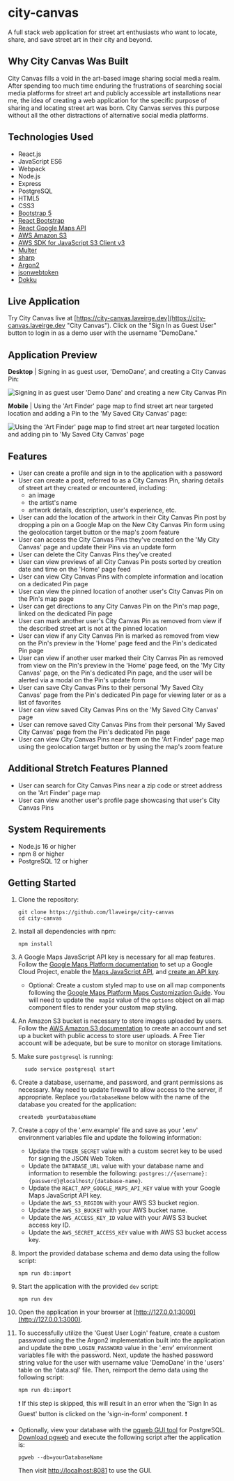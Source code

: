 # city-canvas

A full stack web application for street art enthusiasts who want to locate, share, and save street art in their city and beyond.

## Why City Canvas Was Built

City Canvas fills a void in the art-based image sharing social media realm. After spending too much time enduring the frustrations of searching social media platforms for street art and publicly accessible art installations near me, the idea of creating a web application for the specific purpose of sharing and locating street art was born. City Canvas serves this purpose without all the other distractions of alternative social media platforms.

## Technologies Used

- React.js
- JavaScript ES6
- Webpack
- Node.js
- Express
- PostgreSQL
- HTML5
- CSS3
- [Bootstrap 5](https://getbootstrap.com/docs/5.1/getting-started/introduction/ "Bootstrap Documentation")
- [React Bootstrap](https://react-bootstrap.github.io/getting-started/introduction/ "React Bootstrap Documentation")
- [React Google Maps API](https://react-google-maps-api-docs.netlify.app/ "React Google Maps API Documentation")
- [AWS Amazon S3](https://docs.aws.amazon.com/AmazonS3/latest/userguide/GetStartedWithS3.html "Getting started with Amazon S3 documentation")
- [AWS SDK for JavaScript S3 Client v3](https://docs.aws.amazon.com/AWSJavaScriptSDK/v3/latest/clients/client-s3/index.html "AWS SDK for JavaScript S3 Client Documentation")
- [Multer](https://github.com/expressjs/multer#readme "Multer Documentation")
- [sharp](https://sharp.pixelplumbing.com/ "sharp Documentation")
- [Argon2](https://github.com/ranisalt/node-argon2#readme "Argon2 Documentation")
- [jsonwebtoken](https://github.com/auth0/node-jsonwebtoken#readme "jsonwebtoken Documentation")
- [Dokku](https://dokku.com/docs/getting-started/installation/ "Dokku Documentation")

## Live Application

Try City Canvas live at [https://city-canvas.laveirge.dev](https://city-canvas.laveirge.dev "City Canvas"). Click on the "Sign In as Guest User" button to login in as a demo user with the username "DemoDane."

## Application Preview

**Desktop** | Signing in as guest user, 'DemoDane', and creating a City Canvas Pin:

![Signing in as guest user 'Demo Dane' and creating a new City Canvas Pin](server\public\city-canvas-images\assets\readme-1.gif)


**Mobile** | Using the 'Art Finder' page map to find street art near targeted location and adding a Pin to the 'My Saved City Canvas' page:

![Using the 'Art Finder' page map to find street art near targeted location and adding pin to 'My Saved City Canvas' page](server\public\city-canvas-images\assets\readme-2.gif)

## Features

- User can create a profile and sign in to the application with a password
- User can create a post, referred to as a City Canvas Pin, sharing details of street art they created or encountered, including:
  - an image
  - the artist's name
  - artwork details, description, user's experience, etc.
- User can add the location of the artwork in their City Canvas Pin post by dropping a pin on a Google Map on the New City Canvas Pin form using the geolocation target button or the map's zoom feature
- User can access the City Canvas Pins they've created on the 'My City Canvas' page and update their Pins via an update form
- User can delete the City Canvas Pins they've created
- User can view previews of all City Canvas Pin posts sorted by creation date and time on the 'Home' page feed
- User can view City Canvas Pins with complete information and location on a dedicated Pin page
- User can view the pinned location of another user's City Canvas Pin on the Pin's map page
- User can get directions to any City Canvas Pin on the Pin's map page, linked on the dedicated Pin page
- User can mark another user's City Canvas Pin as removed from view if the described street art is not at the pinned location
- User can view if any City Canvas Pin is marked as removed from view on the Pin's preview in the 'Home' page feed and the Pin's dedicated Pin page
- User can view if another user marked their City Canvas Pin as removed from view on the Pin's preview in the 'Home' page feed, on the 'My City Canvas' page, on the Pin's dedicated Pin page, and the user will be alerted via a modal on the Pin's update form
- User can save City Canvas Pins to their personal 'My Saved City Canvas' page from the Pin's dedicated Pin page for viewing later or as a list of favorites
- User can view saved City Canvas Pins on the 'My Saved City Canvas' page
- User can remove saved City Canvas Pins from their personal 'My Saved City Canvas' page from the Pin's dedicated Pin page
- User can view City Canvas Pins near them on the 'Art Finder' page map using the geolocation target button or by using the map's zoom feature

## Additional Stretch Features Planned

- User can search for City Canvas Pins near a zip code or street address on the 'Art Finder' page map
- User can view another user's profile page showcasing that user's City Canvas Pins

## System Requirements

- Node.js 16 or higher
- npm 8 or higher
- PostgreSQL 12 or higher

## Getting Started

1. Clone the repository:

    ```shell
    git clone https://github.com/llaveirge/city-canvas
    cd city-canvas
    ```
2. Install all dependencies with npm:

    ```shell
    npm install
    ```

3. A Google Maps JavaScript API key is necessary for all map features. Follow the [Google Maps Platform documentation](https://developers.google.com/maps/documentation/javascript/cloud-setup 'Google Maps Platform documentation') to set up a Google Cloud Project, enable the [Maps JavaScript API](https://developers.google.com/maps/documentation/javascript "Maps JavaScript API documentation"), and [create an API key](https://developers.google.com/maps/documentation/javascript/get-api-key "Maps JavaScript API: Using API Keys documentation").
   - Optional: Create a custom styled map to use on all map components following the [Google Maps Platform Maps Customization Guide](https://developers.google.com/maps/documentation/cloud-customization/overview#creating_map_styles "Maps Customization Guide for Cloud-based maps styling"). You will need to update the ` mapId` value of the `options` object on all map component files to render your custom map styling.

4. An Amazon S3 bucket is necessary to store images uploaded by users. Follow the [AWS Amazon S3 documentation](https://aws.amazon.com/s3/?nc2=h_ql_prod_fs_s3 "AWS Amazon S3 documentation") to create an account and set up a bucket with public access to store user uploads. A Free Tier account will be adequate, but be sure to monitor on storage limitations.

5. Make sure `postgresql` is running:

    ```shell
      sudo service postgresql start
    ````

6. Create a database, username, and password, and grant permissions as necessary. May need to update firewall to allow access to the server, if appropriate. Replace `yourDatabaseName` below with the name of the database you created for the application:

    ```shell
    createdb yourDatabaseName
    ```

7. Create a copy of the '.env.example' file and save as your '.env' environment variables file and update the following information:
    - Update the `TOKEN_SECRET` value with a custom secret key to be used for signing the JSON Web Token.
    - Update the `DATABASE_URL` value with your database name and information to resemble the following: `postgres://{username}:{password}@localhost/{database-name}`.
    - Update the `REACT_APP_GOOGLE_MAPS_API_KEY` value with your Google Maps JavaScript API key.
    - Update the `AWS_S3_REGION` with your AWS S3 bucket region.
    - Update the `AWS_S3_BUCKET` with your AWS bucket name.
    - Update the `AWS_ACCESS_KEY_ID` value with your AWS S3 bucket access key ID.
    - Update the `AWS_SECRET_ACCESS_KEY` value with AWS S3 bucket access key.

8. Import the provided database schema and demo data using the follow script:
    ```shell
    npm run db:import
    ```

9. Start the application with the provided `dev` script:
    ```shell
    npm run dev
    ```

10. Open the application in your browser at  [http://127.0.0.1:3000](http://127.0.0.1:3000).

11. To successfully utilize the 'Guest User Login' feature, create a custom password using the the Argon2 implementation built into the application and update the `DEMO_LOGIN_PASSWORD` value in the '.env' environment variables file with the password. Next, update the hashed password string value for the user with username value 'DemoDane' in the 'users' table on the 'data.sql' file. Then, reimport the demo data using the following script:

    ```shell
    npm run db:import
    ```
    :exclamation: If this step is skipped, this will result in an error when the 'Sign In as Guest' button is clicked on the 'sign-in-form' component. :exclamation:


-  Optionally, view your database with the [pgweb GUI tool](https://github.com/sosedoff/pgweb#pgweb "pgweb documentation") for PostgreSQL. [Download pgweb](https://sosedoff.github.io/pgweb/ "Download pgweb") and execute the following script after the application is:
    ```shell
    pgweb --db=yourDatabaseName
    ```
    Then visit [http://localhost:8081](http://localhost:8081) to use the GUI.
